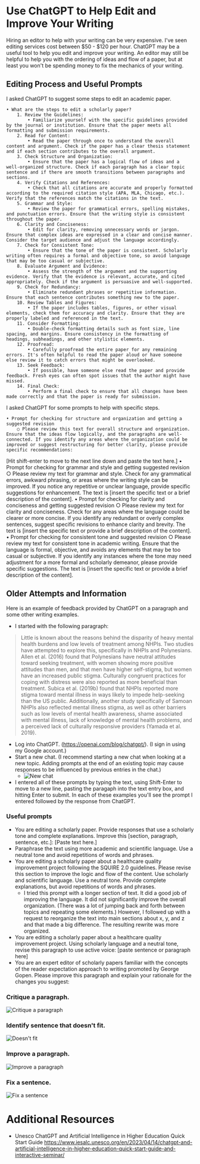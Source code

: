 # Use ChatGPT to Help Edit and Improve Your Writing

Hiring an editor to help with your writing can be very expensive. I've seen editing services cost between $50 - $120 per hour. ChatGPT may be a useful tool to help you edit and improve your writing. An editor may still be helpful to help you with the ordering of ideas and flow of a paper, but at least you won't be spending money to fix the mechanics of your writing. 

## Editing Process and Useful Prompts

I asked ChatGPT to suggest some steps to edit an academic paper.

	• What are the steps to edit a scholarly paper?
		1. Review the Guidelines:
			• Familiarize yourself with the specific guidelines provided by the journal or institution. Ensure that the paper meets all formatting and submission requirements.
		2. Read for Content:
			• Read the paper through once to understand the overall content and argument. Check if the paper has a clear thesis statement and if each section contributes to the overall argument.
		3. Check Structure and Organization:
			• Ensure that the paper has a logical flow of ideas and a well-organized structure. Check if each paragraph has a clear topic sentence and if there are smooth transitions between paragraphs and sections.
		4. Verify Citations and References:
			• Check that all citations are accurate and properly formatted according to the required citation style (APA, MLA, Chicago, etc.). Verify that the references match the citations in the text.
		5. Grammar and Style:
			• Review the paper for grammatical errors, spelling mistakes, and punctuation errors. Ensure that the writing style is consistent throughout the paper.
		6. Clarity and Conciseness:
			• Edit for clarity, removing unnecessary words or jargon. Ensure that complex ideas are expressed in a clear and concise manner. Consider the target audience and adjust the language accordingly.
		7. Check for Consistent Tone:
			• Ensure that the tone of the paper is consistent. Scholarly writing often requires a formal and objective tone, so avoid language that may be too casual or subjective.
		8. Evaluate Argument and Evidence:
			• Assess the strength of the argument and the supporting evidence. Verify that the evidence is relevant, accurate, and cited appropriately. Check if the argument is persuasive and well-supported.
		9. Check for Redundancy:
			• Eliminate redundant phrases or repetitive information. Ensure that each sentence contributes something new to the paper.
		10. Review Tables and Figures:
			• If the paper includes tables, figures, or other visual elements, check them for accuracy and clarity. Ensure that they are properly labeled and referenced in the text.
		11. Consider Formatting:
			• Double-check formatting details such as font size, line spacing, and margins. Ensure consistency in the formatting of headings, subheadings, and other stylistic elements.
		12. Proofread:
			• Carefully proofread the entire paper for any remaining errors. It's often helpful to read the paper aloud or have someone else review it to catch errors that might be overlooked.
		13. Seek Feedback:
			• If possible, have someone else read the paper and provide feedback. Fresh eyes can often spot issues that the author might have missed.
		14. Final Check:
			• Perform a final check to ensure that all changes have been made correctly and that the paper is ready for submission. 
   

I asked ChatGPT for some prompts to help with specific steps.

	• Prompt for checking for structure and organization and getting a suggested revision
		○ Please review this text for overall structure and organization. Ensure that the ideas flow logically, and the paragraphs are well-connected. If you identify any areas where the organization could be improved or suggest restructuring for better clarity, please provide specific recommendations:
[Hit shift-enter to move to the next line down and paste the text here.] 
	• Prompt for checking for grammar and style and getting suggested revision
		○ Please review my text for grammar and style. Check for any grammatical errors, awkward phrasing, or areas where the writing style can be improved. If you notice any repetitive or unclear language, provide specific suggestions for enhancement. The text is [insert the specific text or a brief description of the content]. 
	• Prompt for checking for clarity and conciseness and getting suggested revision
		○ Please review my text for clarity and conciseness. Check for any areas where the language could be clearer or more concise. If you identify any redundant or overly complex sentences, suggest specific revisions to enhance clarity and brevity. The text is [insert the specific text or provide a brief description of the content].
	• Prompt for checking for consistent tone and suggested revision
		○ Please review my text for consistent tone in academic writing. Ensure that the language is formal, objective, and avoids any elements that may be too casual or subjective. If you identify any instances where the tone may need adjustment for a more formal and scholarly demeanor, please provide specific suggestions. The text is [insert the specific text or provide a brief description of the content].


## Older Attempts and Information

Here is an example of feedback provided by ChatGPT on a paragraph and some other writing examples. 

* I started with the following paragraph:

>Little is known about the reasons behind the disparity of heavy mental health burdens and low levels of treatment among NHPIs. Two studies have attempted to explore this, specifically in NHPIs and Polynesians. Allen et al. (2016) found that Polynesians have neutral attitudes toward seeking treatment, with women showing more positive attitudes than men, and that men have higher self-stigma, but women have an increased public stigma. Culturally congruent practices for coping with distress were also reported as more beneficial than treatment. Subica et al. (2019b) found that NHPIs reported more stigma toward mental illness in ways likely to impede help-seeking than the US public. Additionally, another study specifically of Samoan NHPIs also reflected mental illness stigma, as well as other barriers such as low levels of mental health awareness, shame associated with mental illness, lack of knowledge of mental health problems, and a perceived lack of culturally responsive providers (Yamada et al. 2019).

* Log into ChatGPT. (https://openai.com/blog/chatgpt/). (I sign in using my Google account.)
* Start a new chat. (I recommend starting a new chat when looking at a new topic. Adding prompts at the end of an existing topic may cause responses to be influenced by previous entries in the chat.)
  * ![New chat](https://github.com/cmcntsh/UseChatGPtEdit/blob/main/images/ChatGPTNewChat.png)
* I entered all of these prompts by typing the text, using Shift-Enter to move to a new line, pasting the paragaph into the text entry box, and hitting Enter to submit. In each of these examples you'll see the prompt I entered followed by the response from ChatGPT.

### Useful prompts

* You are editing a scholarly paper. Provide responses that use a scholarly tone and complete explanations. Improve this [section, paragraph, sentence, etc.]: [Paste text here.]
* Paraphrase the text using more academic and scientific language. Use a neutral tone and avoid repetitions of words and phrases.
* You are editing a scholarly paper about a healthcare quality improvement project following the SQUIRE 2.0 guidelines. Please revise this section to improve the logic and flow of the content. Use scholarly and scientific language. Use a neutral tone. Provide complete explanations, but avoid repetitions of words and phrases.
  * I tried this prompt with a longer section of text. It did a good job of improving the language. It did not significantly improve the overall organization. (There was a lot of jumping back and forth between topics and repeating some elements.) However, I followed up with a request to reorganize the text into main sections about x, y, and z and that made a big difference. The resulting rewrite was more organized.
* You are editing a scholarly paper about a healthcare quality improvement project. Using scholarly language and a neutral tone, revise this paragraph to use active voice: [paste sentence or paragraph here]
* You are an expert editor of scholarly papers familiar with the concepts of the reader expectation approach to writing promoted by George Gopen. Please improve this paragraph and explain your rationale for the changes you suggest:

### Critique a paragraph.

![Critique a paragraph](https://github.com/cmcntsh/UseChatGPtEdit/blob/main/images/ChatGPtCrituque.png)

### Identify sentence that doesn't fit.

![Doesn't fit](https://github.com/cmcntsh/UseChatGPtEdit/blob/main/images/ChatGPtNotBelong.png)

### Improve a paragraph.

![Improve a paragraph](https://github.com/cmcntsh/UseChatGPtEdit/blob/main/images/ChatGPtImproveP.png)

### Fix a sentence.

![Fix a sentence](https://github.com/cmcntsh/UseChatGPtEdit/blob/main/images/ChatFixSentence.png)

# Additional Resources

* Unesco ChatGPT and Artificial Intelligence in Higher Education Quick Start Guide https://www.iesalc.unesco.org/en/2023/04/14/chatgpt-and-artificial-intelligence-in-higher-education-quick-start-guide-and-interactive-seminar/
